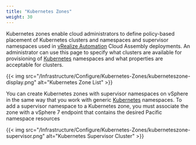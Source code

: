 ```yaml
---
title: "Kubernetes Zones"
weight: 30
---
```


Kubernetes zones enable cloud administrators to define policy-based placement of Kubernetes clusters and namespaces and supervisor namespaces used in [vRealize Automation](https://www.vmware.com/products/vrealize-automation.html)  Cloud Assembly deployments.
 An administrator can use this page to specify what clusters are available for provisioning of [Kubernetes](/Infrastructure/Resources/Kubernetes/) namespaces and what properties are acceptable for clusters.

{{< img src="/Infrastructure/Configure/Kubernetes-Zones/kuberneteszone-display.png" alt="Kubernetes Zone List" >}}

You can create Kubernetes zones with supervisor namespaces on vSphere in the same way that you work with generic [Kubernetes](/Infrastructure/Resources/Kubernetes/) namespaces. To add a supervisor namespace to a Kubernetes zone, you must associate the zone with a vSphere 7 endpoint that contains the desired Pacific namespace resources

{{< img src="/Infrastructure/Configure/Kubernetes-Zones/kuberneteszone-supervisor.png" alt="Kubernetes Supervisor Cluster" >}}
